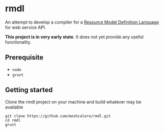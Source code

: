 rmdl
====

An attempt to develop a compiler for a [Resource Model Definition Language](doc/resource-model-definition.md) for web service API.

**This project is in very early state**. It does not yet provide any useful functionality.

Prerequisite
------
* `node`
* `grunt`

Getting started
-----

Clone the rmdl project on your machine and build whatever may be available

	git clone https://github.com/meshcalero/rmdl.git
	cd rmdl
	grunt 
